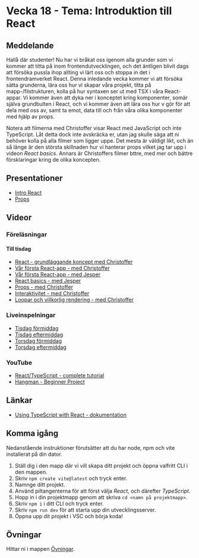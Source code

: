 # Vecka 18 - Tema: Introduktion till React

## Meddelande
Hallå där studenter! Nu har vi bråkat oss igenom alla grunder som vi kommer att titta på inom frontendutvecklingen, och det äntligen blivit dags att försöka pussla ihop allting vi lärt oss och stoppa in det i frontendramverket React. Denna inledande vecka kommer vi att försöka sätta grunderna, lära oss hur vi skapar våra projekt, titta på mapp-/filstrukturen, kolla på hur syntaxen ser ut med TSX i våra React-appar. Vi kommer även att dyka ner i konceptet kring komponenter, somär själva grundbulten i React, och vi kommer även att lära oss hur v gör för att dela med oss av, samt ta emot, data till och från våra olika komponenter med hjälp av props.

Notera att filmerna med Christoffer visar React med JavaScript och inte TypeScript. Låt detta dock inte avskräcka er, utan jag skulle säga att ni behöver kolla på alla filmer som ligger uppe. Det mesta är väldigt likt, och än så länge är den största skillnaden hur vi hanterar props vilket jag tar upp i videon *React basics*. Annars är Christoffers filmer bttre, med mer och bättre försklaringar kring de olika koncepten.

## Presentationer
- [Intro React](https://docs.google.com/presentation/d/1PC_GH_2dIDPNC0ZCWPNX3yusRDqkFiOz/edit?usp=sharing&ouid=117251319654116712560&rtpof=true&sd=true)
- [Props](https://docs.google.com/presentation/d/1PC_GH_2dIDPNC0ZCWPNX3yusRDqkFiOz/edit?usp=sharing&ouid=117251319654116712560&rtpof=true&sd=true)

## Videor

### Föreläsningar 

#### Till tisdag
- [React - grundläggande koncept med Christoffer](https://vimeo.com/653010533/dc98571535?share=copy)
- [Vår första React-app - med Christoffer](https://vimeo.com/653010575/0139fb6b2c?share=copy)
- [Vår första React-app - med Jesper](https://vimeo.com/940381623/41f57a23ae?share=copy)
- [React basics - med Jesper](https://vimeo.com/940381644/7f6ad446f0?share=copy)
- [Props - med Christoffer](https://vimeo.com/653010630/c876c78057?share=copy)
- [Interaktivitet - med Christoffer](https://vimeo.com/653010669/fa3650c908?share=copy)
- [Loopar och villkorlig rendering - med Christoffer](https://vimeo.com/653010728/0f531236bf?share=copy)

### Liveinspelningar
- [Tisdag förmiddag](https://vimeo.com/939064768/cb47bdd4c1?share=copy)
- [Tisdag eftermiddag](https://vimeo.com/941957059/20e1ea5095?share=copy)
- [Torsdag förmiddag](https://vimeo.com/941965445/b7b9e30c09?share=copy)
- [Torsdag eftermiddag](https://vimeo.com/941965684/49022e3c0c?share=copy)

### YouTube
- [React/TypeScript - complete tutorial](https://www.youtube.com/watch?v=TPACABQTHvM)
- [Hangman - Beginner Project](https://www.youtube.com/watch?v=-ONUyenGnWw)

## Länkar 
- [Using TypeScript with React - dokumentation](https://react.dev/learn/typescript)

## Komma igång
Nedanstående instruktioner förutsätter att du har node, npm och vite installerat på din dator.
1. Ställ dig i den mapp där vi vill skapa ditt projekt och öppna valfritt CLI i den mappen.
2. Skriv ```npm create vite@latest``` och tryck enter.
3. Namnge ditt projekt.
4. Använd piltangenterna för att först välja *React*, och därefter *TypeScript*.
5. Hopp in i din projektmapp genom att skriva ```cd <namn på projektmapp>```.
6. Skriv ```npm i``` i ditt CLI och tryck enter.
7. Skriv ```npm run dev``` för att starta upp din utvecklingsserver.
8. Öppna upp dit projekt i VSC och börja koda!
 
## Övningar
Hittar ni i mappen [Övningar](./Övningar/).
